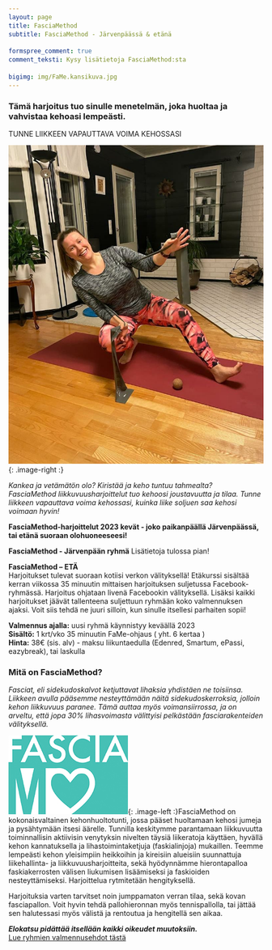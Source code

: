 ```yaml
---
layout: page
title: FasciaMethod
subtitle: FasciaMethod - Järvenpäässä & etänä

formspree_comment: true
comment_teksti: Kysy lisätietoja FasciaMethod:sta

bigimg: img/FaMe.kansikuva.jpg
---
```


### Tämä harjoitus tuo sinulle menetelmän, joka huoltaa ja vahvistaa kehoasi lempeästi.
<p></p>
<p class="otsikkolistapalkki">
TUNNE LIIKKEEN VAPAUTTAVA VOIMA KEHOSSASI
</p>

![fasciamethod](/img/Fame.mainoskuva.jpg "FasciaMethod"){: .image-right :}


*Kankea ja vetämätön olo? Kiristää ja keho tuntuu tahmealta?*  
*FasciaMethod liikkuvuusharjoittelut tuo kehoosi joustavuutta ja tilaa. Tunne liikkeen vapauttava voima kehossasi, kuinka liike soljuen saa kehosi voimaan hyvin!*

**FasciaMethod-harjoittelut 2023 kevät - joko paikanpäällä Järvenpäässä, tai etänä suoraan olohuoneeseesi!**

**FasciaMethod - Järvenpään ryhmä**
Lisätietoja tulossa pian!

**FasciaMethod – ETÄ**  
Harjoitukset tulevat suoraan kotiisi verkon välityksellä! Etäkurssi sisältää kerran viikossa 35 minuutin mittaisen harjoituksen suljetussa Facebook-ryhmässä. Harjoitus ohjataan livenä Facebookin välityksellä. Lisäksi kaikki harjoitukset jäävät tallenteena suljettuun ryhmään koko valmennuksen ajaksi. Voit siis tehdä ne juuri silloin, kun sinulle itsellesi parhaiten sopii!

**Valmennus ajalla:** uusi ryhmä käynnistyy keväällä 2023 <br/>
**Sisältö:** 1 krt/vko 35 minuutin FaMe-ohjaus ( yht. 6 kertaa )<br/>
**Hinta:** 38€ (sis. alv) - maksu liikuntaedulla (Edenred, Smartum, ePassi, eazybreak), tai laskulla

### Mitä on FasciaMethod?


*Fasciat, eli sidekudoskalvot ketjuttavat lihaksia yhdistäen ne toisiinsa. Liikkeen avulla pääsemme nesteyttämään näitä sidekudoskerroksia, jolloin kehon liikkuvuus paranee. Tämä auttaa myös voimansiirrossa, ja on arveltu, että jopa 30% lihasvoimasta välittyisi pelkästään fasciarakenteiden välityksellä.*

![fasciamethod_logo](/img/fasciaME-pieni.jpg "FasciaMethod logo"){: .image-left :}FasciaMethod on kokonaisvaltainen kehonhuoltotunti, jossa pääset huoltamaan kehosi jumeja ja pysähtymään itsesi äärelle. Tunnilla keskitymme parantamaan liikkuvuutta toiminnallisin aktiivisin venytyksin nivelten täysiä liikeratoja käyttäen, hyvällä kehon kannatuksella ja lihastoimintaketjuja (faskialinjoja) mukaillen. 
Teemme lempeästi kehon yleisimpiin heikkoihin ja kireisiin alueisiin
suunnattuja liikehallinta- ja liikkuvuusharjoitteita, sekä hyödynnämme hierontapalloa faskiakerrosten välisen liukumisen lisäämiseksi ja faskioiden nesteyttämiseksi.
Harjoittelua rytmitetään hengityksellä. 

Harjoituksia varten tarvitset noin jumppamaton verran tilaa, sekä kovan fasciapallon. Voit hyvin tehdä pallohieronnan myös tennispallolla, tai jättää sen halutessasi myös välistä ja rentoutua ja hengitellä sen aikaa. 

**_Elokatsu pidättää itsellään kaikki oikeudet muutoksiin._**  
[Lue ryhmien valmennusehdot tästä](/valmennusehdot)

